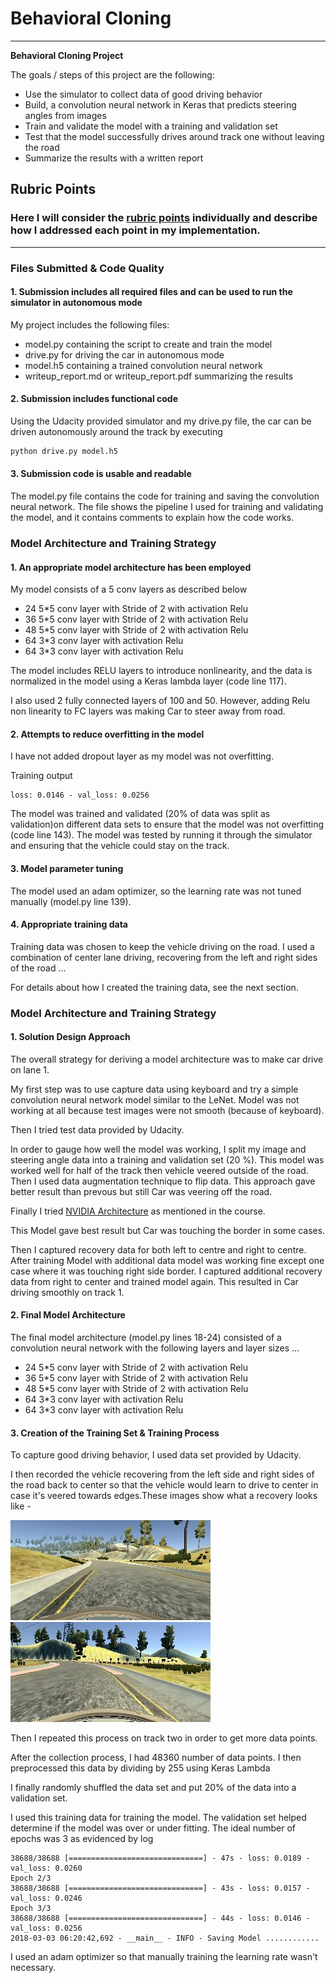 # **Behavioral Cloning** 


---

**Behavioral Cloning Project**

The goals / steps of this project are the following:
* Use the simulator to collect data of good driving behavior
* Build, a convolution neural network in Keras that predicts steering angles from images
* Train and validate the model with a training and validation set
* Test that the model successfully drives around track one without leaving the road
* Summarize the results with a written report


[//]: # (Image References)

[image1]: ./examples/placeholder.png "Model Visualization"
[image2]: ./examples/placeholder.png "Grayscaling"
[image3]: ./examples/placeholder_small.png "Recovery Image"
[image4]: ./examples/placeholder_small.png "Recovery Image"
[image5]: ./examples/placeholder_small.png "Recovery Image"
[image6]: ./examples/placeholder_small.png "Normal Image"
[image7]: ./examples/placeholder_small.png "Flipped Image"

## Rubric Points
### Here I will consider the [rubric points](https://review.udacity.com/#!/rubrics/432/view) individually and describe how I addressed each point in my implementation.  

---
### Files Submitted & Code Quality

#### 1. Submission includes all required files and can be used to run the simulator in autonomous mode

My project includes the following files:
* model.py containing the script to create and train the model
* drive.py for driving the car in autonomous mode
* model.h5 containing a trained convolution neural network 
* writeup_report.md or writeup_report.pdf summarizing the results

#### 2. Submission includes functional code
Using the Udacity provided simulator and my drive.py file, the car can be driven autonomously around the track by executing 
```sh
python drive.py model.h5
```

#### 3. Submission code is usable and readable

The model.py file contains the code for training and saving the convolution neural network. The file shows the pipeline I used for training and validating the model, and it contains comments to explain how the code works.

### Model Architecture and Training Strategy

#### 1. An appropriate model architecture has been employed


My model consists of a 5 conv layers as described below  

* 24 5*5 conv layer with Stride of 2 with activation Relu
* 36 5*5 conv layer with Stride of 2 with activation Relu
* 48 5*5 conv layer with Stride of 2 with activation Relu
* 64 3*3 conv layer with activation Relu
* 64 3*3 conv layer with activation Relu


The model includes RELU layers to introduce nonlinearity, and the data is normalized in the model using a Keras lambda layer (code line 117).

I also used 2 fully connected layers of 100 and 50. However, adding Relu non linearity to FC layers was making Car to steer away from road.  

#### 2. Attempts to reduce overfitting in the model

I have not added dropout layer as my model was not overfitting. 

Training output
```
loss: 0.0146 - val_loss: 0.0256
```
 

The model was trained and validated (20% of data was split as validation)on different data sets to ensure that the model was not overfitting (code line 143). The model was tested by running it through the simulator and ensuring that the vehicle could stay on the track.

#### 3. Model parameter tuning

The model used an adam optimizer, so the learning rate was not tuned manually (model.py line 139).

#### 4. Appropriate training data

Training data was chosen to keep the vehicle driving on the road. I used a combination of center lane driving, recovering from the left and right sides of the road ... 

For details about how I created the training data, see the next section. 

### Model Architecture and Training Strategy

#### 1. Solution Design Approach

The overall strategy for deriving a model architecture was to make car drive on lane 1.



My first step was to use capture data using keyboard and try a simple convolution neural network model similar to the LeNet. Model was not working at all because test images were not smooth (because of keyboard).

Then I tried test data provided by Udacity.

In order to gauge how well the model was working, I split my image and steering angle data into a training and validation set (20 %). This model was worked well for half of the track then vehicle veered outside of the road.
Then I used data augmentation technique to flip data. This approach gave better result than prevous but still Car was veering off the road.

Finally I tried [NVIDIA Architecture](http://images.nvidia.com/content/tegra/automotive/images/2016/solutions/pdf/end-to-end-dl-using-px.pdf) as mentioned in the course.

This Model gave best result but Car was touching the border in some cases.

Then I captured recovery data for both left to centre and right to centre. After training Model with additional data model was working fine except one case where it was touching right side border.
I captured additional recovery data from right to center and trained model again. This resulted in Car driving smoothly on track 1.  


#### 2. Final Model Architecture

The final model architecture (model.py lines 18-24) consisted of a convolution neural network with the following layers and layer sizes ...

* 24 5*5 conv layer with Stride of 2 with activation Relu
* 36 5*5 conv layer with Stride of 2 with activation Relu
* 48 5*5 conv layer with Stride of 2 with activation Relu
* 64 3*3 conv layer with activation Relu
* 64 3*3 conv layer with activation Relu


#### 3. Creation of the Training Set & Training Process

To capture good driving behavior, I used data set provided by Udacity.


I then recorded the vehicle recovering from the left side and right sides of the road back to center so that the vehicle would learn to drive to center in case it's veered towards edges.These images show what a recovery looks like - 

![Left to Center](./to_center/IMG/center_2018_02_28_22_02_32_511.jpg)
![Right to Cener](./right_to_center/IMG/center_2018_03_02_09_19_36_183.jpg)

Then I repeated this process on track two in order to get more data points.


After the collection process, I had 48360 number of data points. I then preprocessed this data by dividing by 255 using Keras Lambda


I finally randomly shuffled the data set and put 20% of the data into a validation set. 

I used this training data for training the model. The validation set helped determine if the model was over or under fitting. The ideal number of epochs was 3 as evidenced by log  

```
38688/38688 [==============================] - 47s - loss: 0.0189 - val_loss: 0.0260
Epoch 2/3
38688/38688 [==============================] - 43s - loss: 0.0157 - val_loss: 0.0246
Epoch 3/3
38688/38688 [==============================] - 44s - loss: 0.0146 - val_loss: 0.0256
2018-03-03 06:20:42,692 - __main__ - INFO - Saving Model ............
```

I used an adam optimizer so that manually training the learning rate wasn't necessary.
